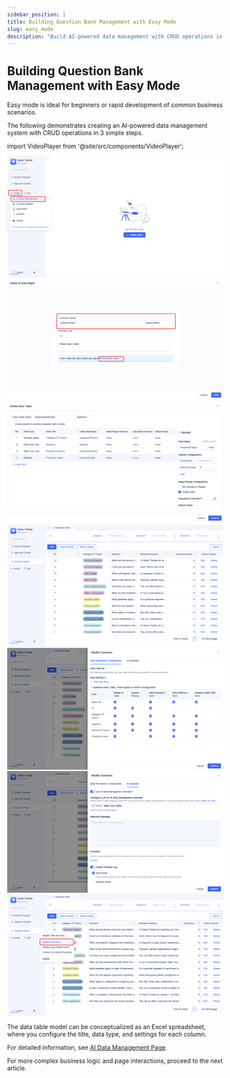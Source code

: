 ```yaml
---
sidebar_position: 1
title: Building Question Bank Management with Easy Mode
slug: easy_mode
description: "Build AI-powered data management with CRUD operations in 3 simple steps. Perfect for beginners and rapid development of common business scenarios."
---
```


# Building Question Bank Management with Easy Mode

Easy mode is ideal for beginners or rapid development of common business scenarios.

The following demonstrates creating an AI-powered data management system with CRUD operations in 3 simple steps.

import VideoPlayer from '@site/src/components/VideoPlayer';

<VideoPlayer relatePath="/docs/tutorial/en/easy_questions.mp4" />

![](../img/ease_mode_11.png)
![](../img/ease_mode_12.png)
![](../img/ease_mode_13.png)
![](../img/ease_mode_14.png)
![](../img/ease_mode_22.png)
![](../img/ease_mode_23.png)
![](../img/ease_mode_21.png)

The data table model can be conceptualized as an Excel spreadsheet, where you configure the title, data type, and settings for each column.

For detailed information, see [AI Data Management Page](../../devguide/shell-and-page/ai-data-management-page).

For more complex business logic and page interactions, proceed to the next article.
